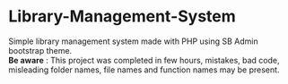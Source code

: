 # Library-Management-System

Simple library management system made with PHP using SB Admin bootstrap theme. <br/>
**Be aware** : This project was completed in few hours, mistakes, bad code, misleading folder names, file names and function names may be present. 
